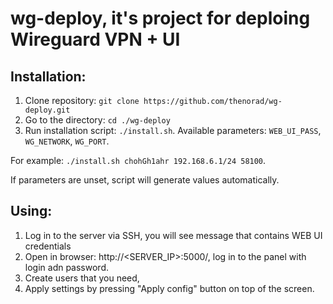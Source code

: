 # wg-deploy, it's project for deploing Wireguard VPN + UI

## Installation:
1. Clone repository:
`git clone https://github.com/thenorad/wg-deploy.git`
2. Go to the directory:
`cd ./wg-deploy`
3. Run installation script:
`./install.sh`. Available parameters: `WEB_UI_PASS`, `WG_NETWORK`, `WG_PORT`.

For example: `./install.sh chohGh1ahr 192.168.6.1/24 58100`. 

If parameters are unset, script will generate values automatically.

## Using:
1. Log in to the server via SSH, you will see message that contains WEB UI credentials
2. Open in browser: http://<SERVER_IP>:5000/, log in to the panel with login adn password.
3. Create users that you need,
4. Apply settings by pressing "Apply config" button on top of the screen.
